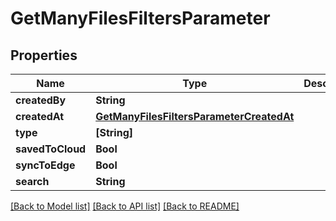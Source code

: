 # GetManyFilesFiltersParameter

## Properties
Name | Type | Description | Notes
------------ | ------------- | ------------- | -------------
**createdBy** | **String** |  | [optional] 
**createdAt** | [**GetManyFilesFiltersParameterCreatedAt**](GetManyFilesFiltersParameterCreatedAt.md) |  | [optional] 
**type** | **[String]** |  | [optional] 
**savedToCloud** | **Bool** |  | [optional] 
**syncToEdge** | **Bool** |  | [optional] 
**search** | **String** |  | [optional] 

[[Back to Model list]](../README.md#documentation-for-models) [[Back to API list]](../README.md#documentation-for-api-endpoints) [[Back to README]](../README.md)


